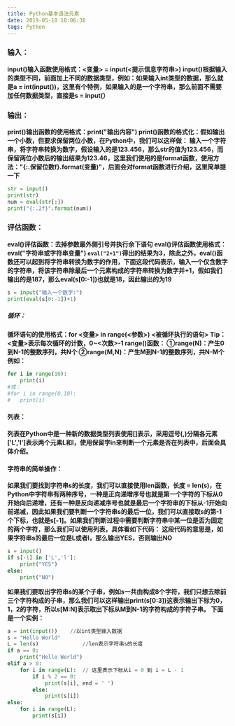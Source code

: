 ```yaml
---
title: Python基本语法元素
date: 2019-05-10 18:06:38
tags: Python
---
```


### 输入：
**input()输入函数使用格式：<变量> = input(<提示信息字符串>)
input()根据输入的类型不同，前面加上不同的数据类型，例如：如果输入int类型的数据，那么就是a = int(input())，这里有个特例，如果输入的是一个字符串，那么前面不需要加任何数据类型，直接是s = input(）**

<!-- more -->

### 输出：

**print()输出函数的使用格式：print("输出内容")
print()函数的格式化：假如输出一个小数，但要求保留两位小数，在Python中，我们可以这样做：
输入一个字符串，将字符串转换为数字，假设输入的是123.456，那么str的值为123.456，而保留两位小数后的输出结果为123.46，这里我们使用的是format函数，使用方法："{:.保留位数f}.format(变量)"，后面会对format函数进行介绍，这里简单提一下**

```python
str = input()
print(str)
num = eval(str[:])
print("{:.2f}".format(num))
```

### 评估函数：
**eval()评估函数：去掉参数最外侧引号并执行余下语句
eval()评估函数使用格式：eval("字符串或字符串变量")
`eval("2+1")`得出的结果为3，除此之外，eval()函数还可以起到将字符串转换为数字的作用，下面这段代码表示，输入一个仅含数字的字符串，将该字符串除最后一个元素构成的字符串转换为数字并+1，假如我们输出的是187，那么eval(s[0:-1])也就是18，因此输出的为19**

```python
s = input("输入一个数字:")
print(eval(s[0:-1])+1)
```
##### 循环：
**循环语句的使用格式：for <变量> in range(<参数>)
                                <被循环执行的语句>
Tip：<变量>表示每次循环的计数，0~<次数>-1
range()函数：
①range(N)：产生0到N-1的整数序列，共N个
②range(M,N)：产生M到N-1的整数序列，共N-M个**
**例如：**

```python
for i in range(10):
    print(i)
#或：
#for i in range(0,10):
#   print(i)
```
#### 列表：
**列表在Python中是一种新的数据类型列表使用[]表示，采用逗号(,)分隔各元素['L','l']表示两个元素L和l，使用保留字in来判断一个元素是否在列表中，后面会具体介绍。**

#### 字符串的简单操作：
**如果我们要找到字符串s的长度，我们可以直接使用len函数，长度 = len(s)，在Python中字符串有两种序号，一种是正向递增序号也就是第一个字符的下标从0开始向后递增，还有一种是反向递减序号也就是最后一个字符串的下标从-1开始向前递减，因此如果我们要判断一个字符串s的最后一位，我们可以直接取s的第-1个下标，也就是s[-1]。如果我们判断过程中需要判断字符串中某一位是否为固定的两个字符，那么我们可以使用列表，具体看如下代码：
这段代码的意思是，如果字符串s的最后一位是L或者l，那么输出YES，否则输出NO**
```python
s = input()
if s[-1] in ['L','l']:
    print("YES")
else:
    print("NO")
```
**如果我们要取出字符串s的某个子串，例如s一共由构成8个字符，我们只想去除前三个字符构成的子串，那么我们可以这样输出print(s[0:3])这表示输出下标为0，1，2的字符，所以s[M:N]表示取出下标从M到N-1的字符构成的字符子串。
下面是一个实例：**

```python
a = int(input())    //以int类型输入数据
s = "Hello World"
L = len(s)              //len表示字符串s的长度
if a == 0:
    print("Hello World")
elif a > 0:
    for i in range(L):  // 这里表示下标从i = 0 到 i = L - 1
        if i % 2 == 0:
            print(s[i], end = ' ') 
        else:
            print(s[i])
else:
    for i in range(L):
        print(s[i])

```